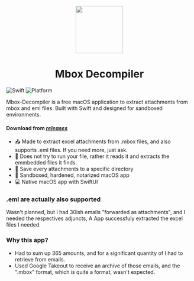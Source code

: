<p align="center">
  <img src="https://github.com/Oil3/Mbox-Decompiler/assets/22565084/77abfb2f-e1cc-4eff-ae65-556dac3f5aa0" height="128">
  <h1 align="center">Mbox Decompiler</h1>
</p>



![Swift](https://img.shields.io/badge/Swift-5.3-orange.svg)
![Platform](https://img.shields.io/badge/Platform-macOS-lightgrey.svg)

Mbox-Decompiler is a free macOS application to extract attachments from mbox and eml files.
Built with Swift and designed for sandboxed environments.
#### Download from [_releases_](https://github.com/Oil3/Mbox-Decompiler/releases)  


- 📤 Made to extract excel attachments from .mbox files, and also supports .eml files. If you need more, just ask.
- 🔀 Does not try to run your file, rather it reads it and extracts the emmbedded files it finds.
- 📎 Save every attachments to a specific directory
- 🛅 Sandboxed, hardened, notarized macOS app
- 💻 Native macOS app with SwiftUI

### .eml are actually also supported
Wasn't planned, but I had 30ish  emails "forwarded as attachments", and I needed the respectives adjuncts,  A App successfuly extracted the excel files I needed.

### Why this app?   

- Had to sum up 365 amounts, and for a significant quantity of I had to retrieve from  emails.
- Used Google Takeout to receive an archive of those emails, and the ".mbox" format, which is quite a format, wasn't expected.

